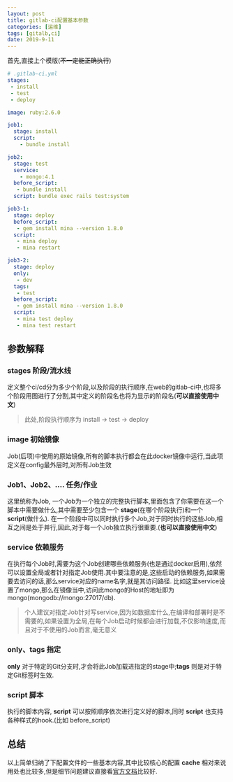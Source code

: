 ```yaml
---
layout: post
title: gitlab-ci配置基本参数
categories: [运维]
tags: [gitalb,ci]
date: 2019-9-11
---
```


首先,直接上个模版(~~不一定能正确执行~~)
~~~yaml
# .gitlab-ci.yml
stages:
 - install
 - test
 - deploy

image: ruby:2.6.0

job1:
  stage: install
  script:
    - bundle install 

job2:
  stage: test
  service: 
    - mongo:4.1
  before_script:
   - bundle install
  script: bundle exec rails test:system

job3-1:
  stage: deploy
  before_script:
   - gem install mina --version 1.8.0
  script: 
   - mina deploy
   - mina restart

job3-2:
  stage: deploy
  only:
   - dev
  tags:
   - test
  before_script:
   - gem install mina --version 1.8.0
  script: 
   - mina test deploy
   - mina test restart
~~~


## 参数解释
### stages 阶段/流水线
定义整个ci/cd分为多少个阶段,以及阶段的执行顺序,在web的gitlab-ci中,也将多个阶段用图进行了分割,其中定义的阶段名也将为显示的阶段名(__可以直接使用中文__)
> 此处,阶段执行顺序为 install -> test -> deploy

### image 初始镜像
Job(后项)中使用的原始镜像,所有的脚本执行都会在此docker镜像中运行,当此项定义在config最外层时,对所有Job生效

### Job1、Job2、....  任务/作业
这里统称为Job, 一个Job为一个独立的完整执行脚本,里面包含了你需要在这一个脚本中需要做什么,其中需要至少包含一个 __stage__(在哪个阶段执行)和一个 __script__(做什么). 在一个阶段中可以同时执行多个Job,对于同时执行的这些Job,相互之间是处于并行,因此,对于每一个Job独立执行很重要.(__也可以直接使用中文__)

### service 依赖服务
在执行每个Job时,需要为这个Job创建哪些依赖服务(也是通过docker启用),依然可以设置全局或者针对指定Job使用.其中要注意的是,这些启动的依赖服务,如果需要去访问的话,那么service对应的name名字,就是其访问路径. 比如这里service设置了mongo,那么在镜像当中,访问此mongo的Host的地址即为mongo(mongodb://mongo:27017/db).
> 个人建议对指定Job针对写service,因为如数据库什么,在编译和部署时是不需要的,如果设置为全局,在每个Job启动时候都会进行加载,不仅影响速度,而且对于不使用的Job而言,毫无意义

### only、tags  指定
__only__ 对于特定的Git分支时,才会将此Job加载进指定的stage中;__tags__ 则是对于特定Git标签时生效.

### script 脚本
执行的脚本内容, __script__ 可以按照顺序依次进行定义好的脚本,同时 __script__ 也支持各种样式的hook.(比如 before_script)

## 总结
以上简单归纳了下配置文件的一些基本内容,其中比较核心的配置 __cache__ 相对来说用处也比较多,但是细节问题建议直接看[官方文档](https://docs.gitlab.com/ee/ci/yaml/README.html#cache)比较好.